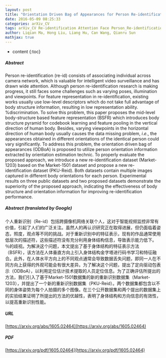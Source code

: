 ```yaml
---
layout: post
title: "Orientation Driven Bag of Appearances for Person Re-identification"
date: 2016-05-09 08:25:33
categories: arXiv_CV
tags: arXiv_CV Re-identification Attention Face Person_Re-identification
author: Liqian Ma, Hong Liu, Liang Hu, Can Wang, Qianru Sun
mathjax: true
---
```


* content
{:toc}

##### Abstract
Person re-identification (re-id) consists of associating individual across camera network, which is valuable for intelligent video surveillance and has drawn wide attention. Although person re-identification research is making progress, it still faces some challenges such as varying poses, illumination and viewpoints. For feature representation in re-identification, existing works usually use low-level descriptors which do not take full advantage of body structure information, resulting in low representation ability. %discrimination. To solve this problem, this paper proposes the mid-level body-structure based feature representation (BSFR) which introduces body structure pyramid for codebook learning and feature pooling in the vertical direction of human body. Besides, varying viewpoints in the horizontal direction of human body usually causes the data missing problem, $i.e.$, the appearances obtained in different orientations of the identical person could vary significantly. To address this problem, the orientation driven bag of appearances (ODBoA) is proposed to utilize person orientation information extracted by orientation estimation technic. To properly evaluate the proposed approach, we introduce a new re-identification dataset (Market-1203) based on the Market-1501 dataset and propose a new re-identification dataset (PKU-Reid). Both datasets contain multiple images captured in different body orientations for each person. Experimental results on three public datasets and two proposed datasets demonstrate the superiority of the proposed approach, indicating the effectiveness of body structure and orientation information for improving re-identification performance.

##### Abstract (translated by Google)
个人重新识别（Re-id）包括跨摄像机网络关联个人，这对于智能视频监控非常有价值，引起了人们的广泛关注。虽然人的再认识研究正在取得进展，但仍面临着姿态，照度，观点等不同的挑战。对于重新识别中的特征表示，现有的作品通常使用低层次的描述符，这些描述符没有充分利用身体结构信息，导致表示能力低下。 ％的歧视。为解决这个问题，本文提出了基于身体结构的特征表示方法（BSFR），该方法在人体垂直方向上引入身体结构金字塔进行码书学习和特征融合。此外，在人体水平方向上的不同观点通常会导致数据丢失问题，即同一人在不同方向上获得的外观可能会有很大差异。为了解决这个问题，提出了定向驱动包表示（ODBoA），以利用定位估计技术提取的人员定位信息。为了正确评估所提出的方法，我们引入了基于Market-1501数据集的新的重新识别数据集（Market-1203），并提出了一个新的重新识别数据集（PKU-Reid）。两个数据集都包含以不同的身体姿势为每个人拍摄的多个图像。在三个公开数据集和两个提出的数据集上的实验结果证明了所提出的方法的优越性，表明了身体结构和方向信息的有效性，以提高重新识别性能。

##### URL
[https://arxiv.org/abs/1605.02464](https://arxiv.org/abs/1605.02464)

##### PDF
[https://arxiv.org/pdf/1605.02464](https://arxiv.org/pdf/1605.02464)


